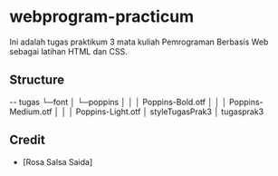 # webprogram-practicum
Ini adalah tugas praktikum 3 mata kuliah Pemrograman Berbasis Web sebagai latihan HTML dan CSS.

## Structure

--
tugas
└─font
│ └─poppins
│ │ │ Poppins-Bold.otf
│ │ │ Poppins-Medium.otf
│ │ │ Poppins-Light.otf
│ styleTugasPrak3
│ tugasprak3

## Credit
* [Rosa Salsa Saida]
